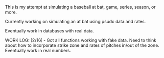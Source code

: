 This is my attempt at simulating a baseball at bat, game, series, season, or more.

Currently working on simulating an at bat using psudo data and rates.

Eventually work in databases with real data.

WORK LOG:
[2/16] - Got all functions working with fake data. Need to think about how to incorporate strike zone and rates of pitches in/out of the zone. Eventually work in real numbers. 
